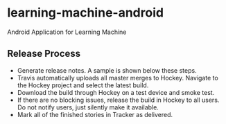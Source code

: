 # learning-machine-android
Android Application for Learning Machine


## Release Process
- Generate release notes. A sample is shown below these steps.
- Travis automatically uploads all master merges to Hockey. Navigate to the Hockey project and select the latest build. 
- Download the build through Hockey on a test device and smoke test.
- If there are no blocking issues, release the build in Hockey to all users. Do not notify users, just silently make it available.
- Mark all of the finished stories in Tracker as delivered.
